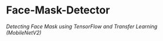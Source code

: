 # Face-Mask-Detector
<em>Detecting Face Mask using TensorFlow and Transfer Learning (MobileNetV2)</em>


